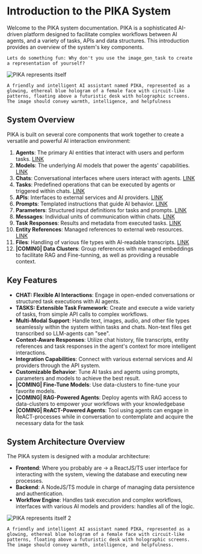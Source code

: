 # Introduction to the PIKA System

Welcome to the PIKA system documentation. PIKA is a sophisticated AI-driven platform designed to facilitate complex workflows between AI agents, and a variety of tasks, APIs and data structures. This introduction provides an overview of the system's key components.
```User_prompt 
Lets do something fun: Why don't you use the image_gen_task to create a representation of yourself?
```
![PIKA represents itself](../../shared/img/random/pika_represented_1_small.png)
```Assistant_prompt 
A friendly and intelligent AI assistant named PIKA, represented as a glowing, ethereal blue hologram of a female face with circuit-like patterns, floating above a futuristic desk with holographic screens. The image should convey warmth, intelligence, and helpfulness
```
## System Overview

PIKA is built on several core components that work together to create a versatile and powerful AI interaction environment:

1. **Agents**: The primary AI entities that interact with users and perform tasks. [LINK](/shared/knowledgebase/core/agent)
2. **Models**: The underlying AI models that power the agents' capabilities. [LINK](/shared/knowledgebase/core/model)
3. **Chats**: Conversational interfaces where users interact with agents. [LINK](/shared/knowledgebase/core/chat)
4. **Tasks**: Predefined operations that can be executed by agents or triggered within chats. [LINK](/shared/knowledgebase/core/task/task)
5. **APIs**: Interfaces to external services and AI providers. [LINK](/shared/knowledgebase/core/api/api)
6. **Prompts**: Templated instructions that guide AI behavior. [LINK](/shared/knowledgebase/core/prompt)
7. **Parameters**: Structured input definitions for tasks and prompts. [LINK](/shared/knowledgebase/core/parameter)
8. **Messages**: Individual units of communication within chats. [LINK](/shared/knowledgebase/core/message)
9. **Task Responses**: Results and metadata from executed tasks. [LINK](/shared/knowledgebase/core/task_response)
10. **Entity References**: Managed references to external web resources. [LINK](/shared/knowledgebase/core/entity_reference)
11. **Files**: Handling of various file types with AI-readable transcripts. [LINK](/shared/knowledgebase/core/file)
12. **|COMING| Data Clusters**: Group references with managed embeddings to facilitate RAG and Fine-tunning, as well as providing a reusable context.

## Key Features

- **CHAT: Flexible AI Interactions**: Engage in open-ended conversations or structured task executions with AI agents.
- **TASKS: Extensible Task Framework**: Create and execute a wide variety of tasks, from simple API calls to complex workflows.
- **Multi-Modal Support**: Handle text, images, audio, and other file types seamlessly within the system within tasks and chats. Non-text files get transcribed so LLM-agents can "see".
- **Context-Aware Responses**: Utilize chat history, file transcripts, entity references and task responses in the agent's context for more intelligent interactions.
- **Integration Capabilities**: Connect with various external services and AI providers through the API system.
- **Customizable Behavior**: Tune AI tasks and agents using prompts, parameters and models to achieve the best result.
- **|COMING| Fine-Tune Models**: Use data-clusters to fine-tune your favorite models. 
- **|COMING| RAG-Powered Agents**: Deploy agents with RAG access to data-clusters to empower your workflows with your knowledgebase
- **|COMING| ReACT-Powered Agents**: Tool using agents can engage in ReACT-processes while in conversation to contemplate and acquire the necessary data for the task

## System Architecture Overview

The PIKA system is designed with a modular architecture:

- **Frontend**: Where you probably are -> a ReactJS/TS user interface for interacting with the system, viewing the database and executing new processes.
- **Backend**: A NodeJS/TS module in charge of managing data persistence and authentication.
- **Workflow Engine**: Handles task execution and complex workflows, interfaces with various AI models and providers: handles all of the logic.

![PIKA represents itself 2](../img/random/pika_represented_2_small.png)
```Assistant_prompt 
A friendly and intelligent AI assistant named PIKA, represented as a glowing, ethereal blue hologram of a female face with circuit-like patterns, floating above a futuristic desk with holographic screens. The image should convey warmth, intelligence, and helpfulness.
```